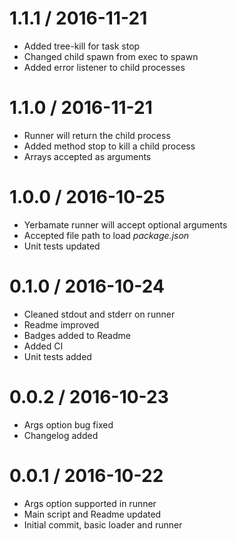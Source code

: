 1.1.1 / 2016-11-21
==================

  * Added tree-kill for task stop
  * Changed child spawn from exec to spawn
  * Added error listener to child processes

1.1.0 / 2016-11-21
==================

  * Runner will return the child process
  * Added method stop to kill a child process
  * Arrays accepted as arguments

1.0.0 / 2016-10-25
==================

  * Yerbamate runner will accept optional arguments
  * Accepted file path to load _package.json_
  * Unit tests updated

0.1.0 / 2016-10-24
==================

  * Cleaned stdout and stderr on runner
  * Readme improved
  * Badges added to Readme
  * Added CI
  * Unit tests added

0.0.2 / 2016-10-23
==================
  
  * Args option bug fixed
  * Changelog added

0.0.1 / 2016-10-22
==================

  * Args option supported in runner
  * Main script and Readme updated
  * Initial commit, basic loader and runner
